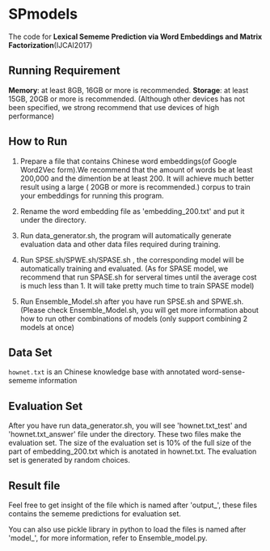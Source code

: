 # SPmodels
The code for **Lexical Sememe Prediction via Word Embeddings and Matrix Factorization**(IJCAI2017)

## Running Requirement
**Memory**: at least 8GB, 16GB or more is recommended.
**Storage**: at least 15GB, 20GB or more is recommended. 
(Although other devices has not been specified, we strong recommend that use devices of high performance)

## How to Run
1. Prepare a file that contains Chinese word embeddings(of Google Word2Vec form).We recommend that the amount of words be at least 200,000 and the dimention be at least 200. It will achieve much better result using a large ( 20GB or more is recommended.) corpus to train your embeddings for running this program.

2. Rename the word embedding file as 'embedding_200.txt' and put it under the directory.

3. Run data_generator.sh, the program will automatically generate evaluation data and other data files required during training.

4. Run SPSE.sh/SPWE.sh/SPASE.sh , the corresponding model will be automatically training and evaluated. 
(As for SPASE model, we recommend that run SPASE.sh for serveral times until the average cost is much less than 1. It will take pretty much time to train SPASE model)

5. Run Ensemble_Model.sh after you have run SPSE.sh and SPWE.sh. (Please check Ensemble_Model.sh, you will get more information about how to run other combinations of models (only support combining 2 models at once)

## Data Set
``hownet.txt`` is an Chinese knowledge base with annotated word-sense-sememe information
 
## Evaluation Set
 After you have run data_generator.sh, you will see 'hownet.txt_test' and 'hownet.txt_answer' file under the directory. These two files make the evaluation set. The size of the evaluation set is 10% of the full size of the part of embedding_200.txt which is anotated in hownet.txt. The evaluation set is generated by random choices.

## Result file
Feel free to get insight of the file which is named after 'output_', these files contains the sememe predictions for  evaluation set. 

You can also use pickle library in python to load the files is named after 'model_', for more information, refer to Ensemble_model.py. 
